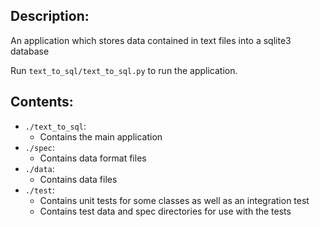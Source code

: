 Description:
----

An application which stores data contained in text files into a sqlite3 database

Run `text_to_sql/text_to_sql.py` to run the application.

Contents:
----

- `./text_to_sql`:
    - Contains the main application
- `./spec`:
    - Contains data format files
- `./data`:
    - Contains data files
- `./test`:
    - Contains unit tests for some classes as well as an integration test
    - Contains test data and spec directories for use with the tests
